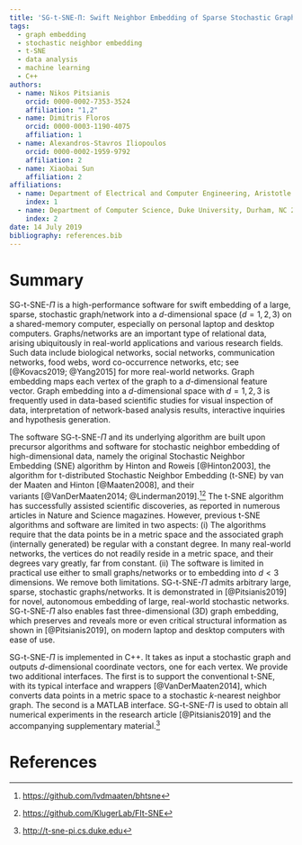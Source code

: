 ```yaml
---
title: 'SG-t-SNE-Π: Swift Neighbor Embedding of Sparse Stochastic Graphs'
tags:
  - graph embedding
  - stochastic neighbor embedding
  - t-SNE
  - data analysis
  - machine learning
  - C++
authors:
  - name: Nikos Pitsianis
    orcid: 0000-0002-7353-3524
    affiliation: "1,2"
  - name: Dimitris Floros
    orcid: 0000-0003-1190-4075
    affiliation: 1
  - name: Alexandros-Stavros Iliopoulos
    orcid: 0000-0002-1959-9792
    affiliation: 2
  - name: Xiaobai Sun
    affiliation: 2
affiliations:
  - name: Department of Electrical and Computer Engineering, Aristotle University of Thessaloniki, Thessaloniki 54124, Greece
    index: 1
  - name: Department of Computer Science, Duke University, Durham, NC 27708, USA
    index: 2
date: 14 July 2019
bibliography: references.bib
---
```



# Summary

SG-t-SNE-$\Pi$ is a high-performance software for swift embedding of a
large, sparse, stochastic graph/network into a $d$-dimensional space
($d = 1,2,3$) on a shared-memory computer, especially on personal laptop
and desktop computers. Graphs/networks are an important type of
relational data, arising ubiquitously in real-world applications and
various research fields. Such data include biological networks, social networks,
communication networks, food webs, word co-occurrence networks, etc; see
[@Kovacs2019; @Yang2015] for more real-world networks. Graph embedding
maps each vertex of the graph to a $d$-dimensional feature vector. Graph
embedding into a $d$-dimensional space with $d=1,2,3$ is frequently used
in data-based scientific studies for visual inspection of data,
interpretation of network-based analysis results, interactive inquiries
and hypothesis generation.

The software SG-t-SNE-$\Pi$ and its underlying algorithm are built upon
precursor algorithms and software for stochastic neighbor embedding of
high-dimensional data, namely the original Stochastic Neighbor
Embedding (SNE) algorithm by Hinton and Roweis [@Hinton2003],
the algorithm for t-distributed Stochastic Neighbor Embedding (t-SNE) by
van der Maaten and Hinton [@Maaten2008], and their
variants [@VanDerMaaten2014; @Linderman2019].[^1][^2] The t-SNE
algorithm has successfully assisted scientific discoveries, as reported
in numerous articles in Nature and Science magazines. However, previous
t-SNE algorithms and software are limited in two aspects:
(i) The algorithms require that the data points be in a metric space and the
associated graph (internally generated) be regular with a constant
degree. In many real-world networks, the vertices do not readily reside
in a metric space, and their degrees vary greatly, far from
constant.
(ii) The software is limited in practical use either to small graphs/networks
or to embedding into $d<3$ dimensions.
We remove both limitations. SG-t-SNE-$\Pi$ admits arbitrary large,
sparse, stochastic graphs/networks. It is demonstrated in [@Pitsianis2019] for
novel, autonomous embedding of large, real-world stochastic networks.
SG-t-SNE-$\Pi$ also enables fast three-dimensional (3D) graph embedding,
which preserves and reveals more or even critical structural information
as shown in [@Pitsianis2019], on modern laptop and desktop computers
with ease of use.

SG-t-SNE-$\Pi$ is implemented in C++. It takes as input a stochastic
graph and outputs $d$-dimensional coordinate vectors, one for each
vertex. We provide two additional interfaces. The
first is to support the conventional t-SNE, with its typical interface
and wrappers [@VanDerMaaten2014], which converts data points in a metric
space to a stochastic $k$-nearest neighbor graph. The second is a MATLAB
interface. SG-t-SNE-$\Pi$ is used to obtain all numerical experiments in
the research article [@Pitsianis2019] and the accompanying supplementary
material.[^3]

[^1]: <https://github.com/lvdmaaten/bhtsne>

[^2]: <https://github.com/KlugerLab/FIt-SNE>

[^3]: <http://t-sne-pi.cs.duke.edu>

# References
